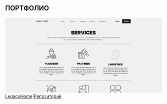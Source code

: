 ## ПОРТФОЛИО
![LegacyHome](Legacyhomes.png)
[LegacyHome](https://raevmaksim.github.io/LegacyHomes-Gulp-/#)|[Репозиторий](https://raevmaksim.github.io/LegacyHomes-Gulp-/#](https://github.com/raevmaksim/LegacyHomes-Gulp-))
